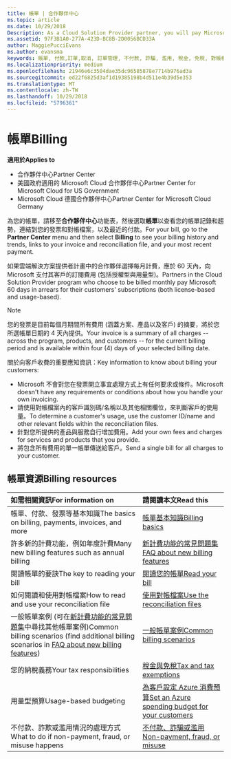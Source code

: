 ```yaml
---
title: 帳單 | 合作夥伴中心
ms.topic: article
ms.date: 10/29/2018
Description: As a Cloud Solution Provider partner, you will pay Microsoft 60 days in arrears for the license-based and usage-based subscriptions of your customers.
ms.assetid: 97F3B1A0-277A-423D-BC8B-2D0056BCD33A
author: MaggiePucciEvans
ms.author: evansma
keywords: 帳單, 付款,訂單,取消, 訂單管理, 不付款, 詐騙, 濫用, 稅金, 免稅, 對帳檔案, 對帳檔案
ms.localizationpriority: medium
ms.openlocfilehash: 21946e6c3504dae35dc96585878e7714b976ad3a
ms.sourcegitcommit: ed22f6825d3af1d19385198b4d511e4b39d5e353
ms.translationtype: MT
ms.contentlocale: zh-TW
ms.lasthandoff: 10/29/2018
ms.locfileid: "5796361"
---
```

# <a name="billing"></a><span data-ttu-id="3274f-103">帳單</span><span class="sxs-lookup"><span data-stu-id="3274f-103">Billing</span></span>

**<span data-ttu-id="3274f-104">適用於</span><span class="sxs-lookup"><span data-stu-id="3274f-104">Applies to</span></span>**

-  <span data-ttu-id="3274f-105">合作夥伴中心</span><span class="sxs-lookup"><span data-stu-id="3274f-105">Partner Center</span></span>
-  <span data-ttu-id="3274f-106">美國政府適用的 Microsoft Cloud 合作夥伴中心</span><span class="sxs-lookup"><span data-stu-id="3274f-106">Partner Center for Microsoft Cloud for US Government</span></span>
-  <span data-ttu-id="3274f-107">Microsoft Cloud 德國合作夥伴中心</span><span class="sxs-lookup"><span data-stu-id="3274f-107">Partner Center for Microsoft Cloud Germany</span></span>

<span data-ttu-id="3274f-108">為您的帳單，請移至**合作夥伴中心**功能表，然後選取**帳單**以查看您的帳單記錄和趨勢，連結到您的發票和對帳檔案，以及最近的付款。</span><span class="sxs-lookup"><span data-stu-id="3274f-108">For your bill, go to the **Partner Center** menu and then select **Billing** to see your billing history and trends, links to your invoice and reconciliation file, and your most recent payment.</span></span>

<span data-ttu-id="3274f-109">如果雲端解決方案提供者計畫中的合作夥伴選擇每月計費，應於 60 天內，向 Microsoft 支付其客戶的訂閱費用 (包括授權型與用量型)。</span><span class="sxs-lookup"><span data-stu-id="3274f-109">Partners in the Cloud Solution Provider program who choose to be billed monthly pay Microsoft 60 days in arrears for their customers' subscriptions (both license-based and usage-based).</span></span>

> [!NOTE]  
> <span data-ttu-id="3274f-110">您的發票是目前每個月期間所有費用 (涵蓋方案、產品以及客戶) 的摘要，將於您所選帳單日期的 4 天內提供。</span><span class="sxs-lookup"><span data-stu-id="3274f-110">Your invoice is a summary of all charges -- across the program, products, and customers -- for the current billing period and is available within four (4) days of your selected billing date.</span></span>

<span data-ttu-id="3274f-111">關於向客戶收費的重要應知資訊：</span><span class="sxs-lookup"><span data-stu-id="3274f-111">Key information to know about billing your customers:</span></span>

-   <span data-ttu-id="3274f-112">Microsoft 不會對您在發票開立事宜處理方式上有任何要求或條件。</span><span class="sxs-lookup"><span data-stu-id="3274f-112">Microsoft doesn't have any requirements or conditions about how you handle your own invoicing.</span></span>
-   <span data-ttu-id="3274f-113">請使用對帳檔案內的客戶識別碼/名稱以及其他相關欄位，來判斷客戶的使用量。</span><span class="sxs-lookup"><span data-stu-id="3274f-113">To determine a customer's usage, use the customer ID/name and other relevant fields within the reconciliation files.</span></span>
-   <span data-ttu-id="3274f-114">針對您所提供的產品與服務自行增加費用。</span><span class="sxs-lookup"><span data-stu-id="3274f-114">Add your own fees and charges for services and products that you provide.</span></span>
-   <span data-ttu-id="3274f-115">將包含所有費用的單一帳單傳送給客戶。</span><span class="sxs-lookup"><span data-stu-id="3274f-115">Send a single bill for all charges to your customer.</span></span>

## <a name="billing-resources"></a><span data-ttu-id="3274f-116">帳單資源</span><span class="sxs-lookup"><span data-stu-id="3274f-116">Billing resources</span></span>
|**<span data-ttu-id="3274f-117">如需相關資訊</span><span class="sxs-lookup"><span data-stu-id="3274f-117">For information on</span></span>**   |**<span data-ttu-id="3274f-118">請閱讀本文</span><span class="sxs-lookup"><span data-stu-id="3274f-118">Read this</span></span>**    |
|:-----------------------------|:-----------------|
|<span data-ttu-id="3274f-119">帳單、付款、發票等基本知識</span><span class="sxs-lookup"><span data-stu-id="3274f-119">The basics on billing, payments, invoices, and  more</span></span>   |[<span data-ttu-id="3274f-120">帳單基本知識</span><span class="sxs-lookup"><span data-stu-id="3274f-120">Billing basics</span></span>](billing-basics.md)
|<span data-ttu-id="3274f-121">許多新的計費功能，例如年度計費</span><span class="sxs-lookup"><span data-stu-id="3274f-121">Many new billing features such as annual billing</span></span>   |[<span data-ttu-id="3274f-122">新計費功能的常見問題集</span><span class="sxs-lookup"><span data-stu-id="3274f-122">FAQ about new billing features</span></span>](faq-about-new-billing-features.md)|
|<span data-ttu-id="3274f-123">閱讀帳單的要訣</span><span class="sxs-lookup"><span data-stu-id="3274f-123">The key to reading your bill</span></span>   |[<span data-ttu-id="3274f-124">閱讀您的帳單</span><span class="sxs-lookup"><span data-stu-id="3274f-124">Read your bill</span></span>](read-your-bill.md)   |
|<span data-ttu-id="3274f-125">如何閱讀和使用對帳檔案</span><span class="sxs-lookup"><span data-stu-id="3274f-125">How to read and use your reconciliation file</span></span>   |[<span data-ttu-id="3274f-126">使用對帳檔案</span><span class="sxs-lookup"><span data-stu-id="3274f-126">Use the reconciliation files</span></span>](use-the-reconciliation-files.md)|
|<span data-ttu-id="3274f-127">一般帳單案例 (可在[新計費功能的常見問題集](faq-about-new-billing-features.md)中尋找其他帳單案例)</span><span class="sxs-lookup"><span data-stu-id="3274f-127">Common billing scenarios (find additional billing scenarios in [FAQ about new billing features](faq-about-new-billing-features.md))</span></span>|[<span data-ttu-id="3274f-128">一般帳單案例</span><span class="sxs-lookup"><span data-stu-id="3274f-128">Common billing scenarios</span></span>](common-billing-scenarios.md)|
|<span data-ttu-id="3274f-129">您的納稅義務</span><span class="sxs-lookup"><span data-stu-id="3274f-129">Your tax responsibilities</span></span>   | [<span data-ttu-id="3274f-130">稅金與免稅</span><span class="sxs-lookup"><span data-stu-id="3274f-130">Tax and tax exemptions</span></span>](tax-and-tax-exemptions.md)|
|<span data-ttu-id="3274f-131">用量型預算</span><span class="sxs-lookup"><span data-stu-id="3274f-131">Usage-based budgeting</span></span>    |[<span data-ttu-id="3274f-132">為客戶設定 Azure 消費預算</span><span class="sxs-lookup"><span data-stu-id="3274f-132">Set an Azure spending budget for your customers</span></span>](set-an-azure-spending-budget-for-your-customers.md)|
|<span data-ttu-id="3274f-133">不付款、詐欺或濫用情況的處理方式</span><span class="sxs-lookup"><span data-stu-id="3274f-133">What to do if non-payment, fraud, or misuse happens</span></span>   |[<span data-ttu-id="3274f-134">不付款、詐騙或濫用</span><span class="sxs-lookup"><span data-stu-id="3274f-134">Non-payment, fraud, or misuse</span></span>](non-payment--fraud--or-misuse.md)|




















